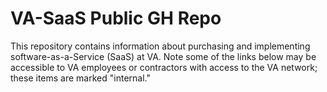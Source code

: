 # VA-SaaS Public GH Repo

This repository contains information about purchasing and implementing software-as-a-Service (SaaS) at VA. Note some of the links below may be accessible to VA employees or contractors with access to the VA network; these items are marked "internal." 

